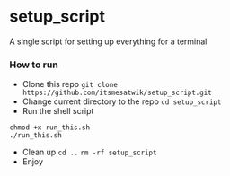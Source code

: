 # setup_script
A single script for setting up everything for a terminal
### How to run
* Clone this repo `git clone https://github.com/itsmesatwik/setup_script.git`
* Change current directory to the repo `cd setup_script`
* Run the shell script
```
chmod +x run_this.sh
./run_this.sh
```
* Clean up `cd ..` `rm -rf setup_script`
* Enjoy
